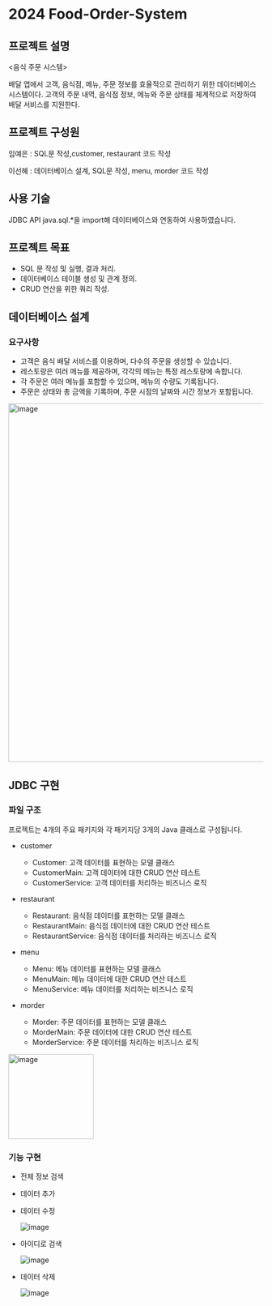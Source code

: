 # 2024 Food-Order-System

## 프로젝트 설명
<음식 주문 시스템> 

배달 앱에서 고객, 음식점, 메뉴, 주문 정보를 효율적으로 관리하기 위한 데이터베이스 시스템이다. 
고객의 주문 내역, 음식점 정보, 메뉴와 주문 상태를 체계적으로 저장하여 배달 서비스를 지원한다.

## 프로젝트 구성원

임예은 : SQL문 작성,customer, restaurant 코드 작성

이선혜 : 데이터베이스 설계, SQL문 작성, menu, morder 코드 작성

## 사용 기술
JDBC API java.sql.*을 import해 데이터베이스와 연동하여 사용하였습니다.

## 프로젝트 목표
- SQL 문 작성 및 실행, 결과 처리.
- 데이터베이스 테이블 생성 및 관계 정의.
- CRUD 연산을 위한 쿼리 작성.

## 데이터베이스 설계
### 요구사항
- 고객은 음식 배달 서비스를 이용하며, 다수의 주문을 생성할 수 있습니다.
- 레스토랑은 여러 메뉴를 제공하며, 각각의 메뉴는 특정 레스토랑에 속합니다.
- 각 주문은 여러 메뉴를 포함할 수 있으며, 메뉴의 수량도 기록됩니다.
- 주문은 상태와 총 금액을 기록하며, 주문 시점의 날짜와 시간 정보가 포함됩니다.
<img width="708" alt="image" src="https://github.com/user-attachments/assets/5c05123d-0fad-4055-924a-b618c30d14e2" />

## JDBC 구현
### 파일 구조
프로젝트는 4개의 주요 패키지와 각 패키지당 3개의 Java 클래스로 구성됩니다.
- customer
  - Customer: 고객 데이터를 표현하는 모델 클래스
  - CustomerMain: 고객 데이터에 대한 CRUD 연산 테스트
  - CustomerService: 고객 데이터를 처리하는 비즈니스 로직
    
- restaurant
  - Restaurant: 음식점 데이터를 표현하는 모델 클래스
  - RestaurantMain: 음식점 데이터에 대한 CRUD 연산 테스트
  - RestaurantService: 음식점 데이터를 처리하는 비즈니스 로직
    
- menu
  - Menu: 메뉴 데이터를 표현하는 모델 클래스
  - MenuMain: 메뉴 데이터에 대한 CRUD 연산 테스트
  - MenuService: 메뉴 데이터를 처리하는 비즈니스 로직
    
- morder
  - Morder: 주문 데이터를 표현하는 모델 클래스
  - MorderMain: 주문 데이터에 대한 CRUD 연산 테스트
  - MorderService: 주문 데이터를 처리하는 비즈니스 로직
<img width="168" alt="image" src="https://github.com/user-attachments/assets/727f298d-d5e9-4af1-a6e1-78a2b10f8ada" />

### 기능 구현
- 전체 정보 검색
- 데이터 추가
- 데이터 수정
	           
  ![image](https://github.com/user-attachments/assets/afac15d4-5223-4e10-921e-06f848fcfe14)
- 아이디로 검색
  	           
  ![image](https://github.com/user-attachments/assets/3cf8996b-0cf2-45ba-a551-92388844f651)
- 데이터 삭제
  	         
  ![image](https://github.com/user-attachments/assets/69d2b926-0fff-4281-89fa-b23fdd6540cb)

